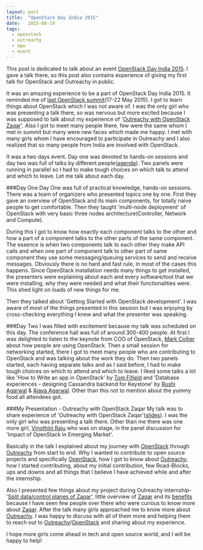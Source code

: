 ```yaml
---
layout: post
title:  "OpenStack Day India 2015"
date:   2015-08-19
tags:
  - openstack
  - outreachy
  - opw
  - event
---
```


This post is dedicated to talk about an event [OpenStack Day India 2015][4]. I gave a talk there, so this post also contains experience of giving my first talk for OpenStack and Outreachy in public.

It was an amazing experience to be a part of OpenStack Day India 2015. It reminded me of [last OpenStack summit][3](17-22 May 2015). I got to learn things about OpenStack which I was not aware of. I was the only girl who was presenting a talk there, so was nervous but more excited because I was supposed to talk about my experience of '[Outreachy with OpenStack Zaqar][1]'. Also I got to meet many people there, few were the same whom I met in summit but many were new faces which made me happy. I met with many girls whom I have encouraged to participate in Outreachy and I also realized that so many people from India are involved with OpenStack.

It was a two days event. Day one was devoted to hands-on sessions and day two was full of talks by different people([agenda][2]). Two panels were running in parallel so I had to make tough choices on which talk to attend and which to leave. Let me talk about each day.

###Day One
Day One was full of practical knowledge, hands-on sessions. There was a team of organizers who presented topics one by one. First they gave an overview of OpenStack and its main components, for totally naive people to get comfortable. Then they taught 'multi-node deployment' of OpenStack with very basic three nodes architecture(Controller, Network and Compute).

During this I got to know how exactly each component talks to the other and how a part of a component talks to the other parts of the same component. The essence is when two components talk to each other they make API calls and when one part of component talk to other part of same component they use some messaging/queuing services to send and receive messages. Obviously there is no hard and fast rule, in most of the cases this happens. Since OpenStack installation needs many things to get installed, the presenters were explaining about each and every software/tool that we were installing, why they were needed and what their functionalities were. This shed light on loads of new things for me.

Then they talked about 'Getting Started with OpenStack development'. I was aware of most of the things presented in this session but I was enjoying by cross-checking everything I knew and what the presenter was speaking.
 
###Day Two
I was filled with excitement because my talk was scheduled on this day. The conference hall was full of around 300-400 people. At first I was delighted to listen to the keynote from COO of OpenStack, [Mark Collier][5] about how people are using OpenStack. Then a small session for networking started, there I got to meet many people who are contributing to OpenStack and was talking about the work they do. Then two panels started, each having separate talks and as I said before, I had to make tough choices on which to attend and which to leave. I liked some talks a lot like 'How to Write an app in OpenStack' by [Tom Fifield][6] and 'Database experiences - designing Cassandra backend for Keystone' by [Rushi Agarwal][7] & [Ajaya Agarwal][8]. Other than this not to mention about the yummy food all attendees got.

###My Presentation - Outreachy with OpenStack Zaqar
My talk was to share experience of 'Outreachy with OpenStack Zaqar'([slides][1]). I was the only girl who was presenting a talk there. Other than me there was one more girl, [Vinothini Raju][9] who was on stage, in the panel discussion for 'Impact of OpenStack in Emerging Market'.

Basically in the talk I explained about my journey with [OpenStack][11] through [Outreachy][10] from start to end. Why I wanted to contribute to open source projects and specifically [OpenStack][11], how I got to know about [Outreachy][10], how I started contributing, about my initial contribution, few Road-Blocks, ups and downs and all things that I believe I have achieved while and after the internship.

Also I presented few things about my project during Outreachy internship- '[Split data/control planes of Zaqar][12]', little overview of [Zaqar][13] and its [benefits][14] because I have seen few people over there who were curious to know more about [Zaqar][12]. After the talk many girls approached me to know more about [Outreachy][10]. I was happy to discuss with all of them more and helping them to reach out to [Outreachy][10]/[OpenStack][11] and sharing about my experience. 

I hope more girls come ahead in tech and open source world, and I will be happy to help! 


[1]: http://exploreshaifali.github.io/talks/6-8-2015-outreachy-with-OpenStack-zaqar.html#/cover-page
[2]: https://docs.google.com/spreadsheets/d/1PTDUhhP-ntDyJSEqEyMOCGsD0sJ0sg2ofXgauiyvWJ8/edit#gid=0
[3]: https://www.OpenStack.org/summit/vancouver-2015
[4]: http://www.meetup.com/Indian-OpenStack-User-Group/events/223574830/
[5]: https://www.openstack.org/community/members/profile/31
[6]: https://twitter.com/tomfifield
[7]: http://www.rushiagr.com/
[8]: http://ajayaa.github.io/
[9]: https://twitter.com/vinothiniraju
[10]: https://wiki.gnome.org/Outreachy
[11]: http://openstack.org/
[12]: https://blueprints.launchpad.net/zaqar/+spec/split-data-and-control-plane
[13]: https://wiki.openstack.org/wiki/Zaqar
[14]: http://exploreshaifali.github.io/2015/07/28/what-why-zaqar/
